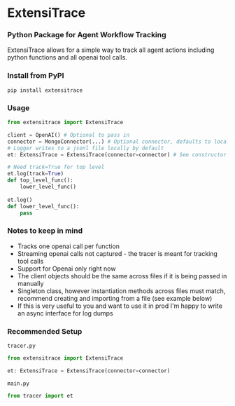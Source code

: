 # ExtensiTrace
### Python Package for Agent Workflow Tracking

ExtensiTrace allows for a simple way to track all agent actions including python functions and all openai tool calls. 

### Install from PyPI
`pip install extensitrace`

### Usage 

```python
from extensitrace import ExtensiTrace

client = OpenAI() # Optional to pass in
connector = MongoConnector(...) # Optional connector, defaults to local
# Logger writes to a jsonl file locally by default 
et: ExtensiTrace = ExtensiTrace(connector=connector) # See constructor in extensitrace/extensitrace.py for more info

# Need track=True for top level
et.log(track=True)
def top_level_func():
    lower_level_func()
    
et.log()
def lower_level_func():
    pass
```

### Notes to keep in mind
- Tracks one openai call per function
- Streaming openai calls not captured - the tracer is meant for tracking tool calls 
- Support for Openai only right now
- The client objects should be the same across files if it is being passed in manually
- Singleton class, however instantiation methods across files must match, recommend creating and importing from a file (see example below)
- If this is very useful to you and want to use it in prod I'm happy to write an async interface for log dumps


### Recommended Setup

`tracer.py`
```python
from extensitrace import ExtensiTrace

et: ExtensiTrace = ExtensiTrace(connector=connector) 

```

`main.py`
```python
from tracer import et
```